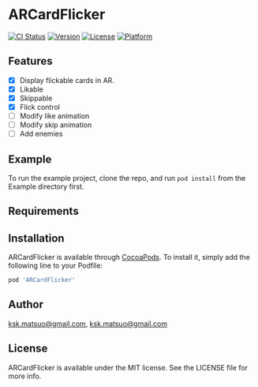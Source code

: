 # ARCardFlicker

[![CI Status](https://img.shields.io/travis/ksk.matsuo@gmail.com/ARCardFlicker.svg?style=flat)](https://travis-ci.org/ksk.matsuo@gmail.com/ARCardFlicker)
[![Version](https://img.shields.io/cocoapods/v/ARCardFlicker.svg?style=flat)](https://cocoapods.org/pods/ARCardFlicker)
[![License](https://img.shields.io/cocoapods/l/ARCardFlicker.svg?style=flat)](https://cocoapods.org/pods/ARCardFlicker)
[![Platform](https://img.shields.io/cocoapods/p/ARCardFlicker.svg?style=flat)](https://cocoapods.org/pods/ARCardFlicker)

## Features

- [x] Display flickable cards in AR.
- [x] Likable
- [x] Skippable
- [x] Flick control
- [ ] Modify like animation
- [ ] Modify skip animation
- [ ] Add enemies

## Example

To run the example project, clone the repo, and run `pod install` from the Example directory first.

## Requirements

## Installation

ARCardFlicker is available through [CocoaPods](https://cocoapods.org). To install
it, simply add the following line to your Podfile:

```ruby
pod 'ARCardFlicker'
```

## Author

ksk.matsuo@gmail.com, ksk.matsuo@gmail.com

## License

ARCardFlicker is available under the MIT license. See the LICENSE file for more info.
